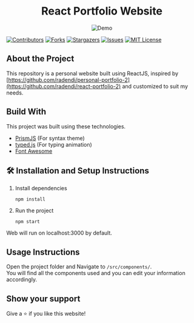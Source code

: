 
<div align="center">
  <h1> React Portfolio Website</h1>

  <img alt="Demo" src="https://i.postimg.cc/L4vkj2pC/2023-07-21-13-18-react-portfolio-eight-henna-vercel-app.png" alt="Website Demo" />
</div>

[![Contributors][contributors-shield]][contributors-url]
[![Forks][forks-shield]][forks-url]
[![Stargazers][stars-shield]][stars-url]
[![Issues][issues-shield]][issues-url]
[![MIT License][license-shield]][license-url]

## About the Project
This repository is a personal website built using ReactJS, inspired by [https://github.com/radendi/personal-portfolio-2](https://github.com/radendi/react-portfolio-2) and customized to suit my needs.

## Build With
This project was built using these technologies.
- [PrismJS](https://prismjs.com/) (For syntax theme)
- [typed.js](https://github.com/mattboldt/typed.js) (For typing animation)
- [Font Awesome](https://fontawesome.com/)

## 🛠 Installation and Setup Instructions
1. Install dependencies
	```
	npm install
	```
2. Run the project 
	```
	npm start
	```
Web will run on localhost:3000 by default.

## Usage Instructions
Open the project folder and Navigate to `/src/components/`. <br/>
You will find all the components used and you can edit your information accordingly.

## Show your support
Give a ⭐ if you like this website!

<!-- MARKDOWN LINKS & IMAGES -->
<!-- https://www.markdownguide.org/basic-syntax/#reference-style-links -->
[contributors-shield]: https://img.shields.io/github/contributors/gbagush/ReactPortfolio.svg?style=for-the-badge
[contributors-url]: https://github.com/gbagush/ReactPortfolio/graphs/contributors
[forks-shield]: https://img.shields.io/github/forks/gbagush/ReactPortfolio.svg?style=for-the-badge
[forks-url]: https://github.com/gbagush/ReactPortfolio/network/members
[stars-shield]: https://img.shields.io/github/stars/gbagush/ReactPortfolio.svg?style=for-the-badge
[stars-url]: https://github.com/gbagush/ReactPortfolio/stargazers
[issues-shield]: https://img.shields.io/github/issues/gbagush/ReactPortfolio.svg?style=for-the-badge
[issues-url]: https://github.com/gbagush/ReactPortfolio/issues
[license-shield]: https://img.shields.io/github/license/gbagush/ReactPortfolio.svg?style=for-the-badge
[license-url]: https://github.com/gbagush/ReactPortfolio/blob/master/LICENSE
